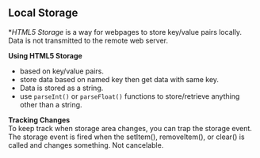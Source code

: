 ## Local Storage ##  

**HTML5 Storage* is a way for webpages to store key/value pairs locally. Data is not transmitted to the remote web server. 

**Using HTML5 Storage**
- based on key/value pairs.  
- store data based on named key then get data with same key.
- Data is stored as a string. 
- use `parseInt()` or `parseFloat()` functions to store/retrieve anything other than a string. 


**Tracking Changes**  
To keep track when storage area changes, you can trap the storage event. The storage event is fired when the setItem(), removeItem(), or clear() is called and changes something. Not cancelable. 
